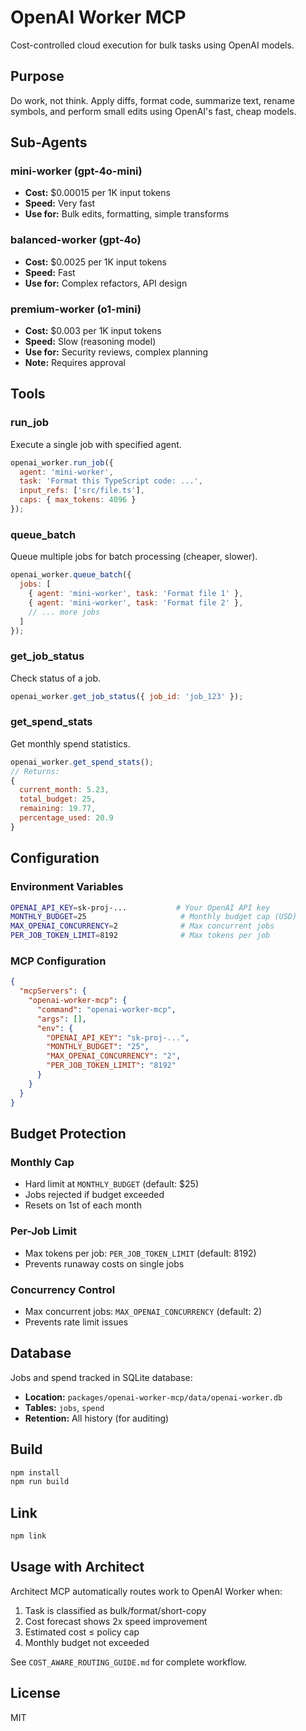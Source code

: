 # OpenAI Worker MCP

Cost-controlled cloud execution for bulk tasks using OpenAI models.

## Purpose

Do work, not think. Apply diffs, format code, summarize text, rename symbols, and perform small edits using OpenAI's fast, cheap models.

## Sub-Agents

### mini-worker (gpt-4o-mini)
- **Cost:** $0.00015 per 1K input tokens
- **Speed:** Very fast
- **Use for:** Bulk edits, formatting, simple transforms

### balanced-worker (gpt-4o)
- **Cost:** $0.0025 per 1K input tokens
- **Speed:** Fast
- **Use for:** Complex refactors, API design

### premium-worker (o1-mini)
- **Cost:** $0.003 per 1K input tokens
- **Speed:** Slow (reasoning model)
- **Use for:** Security reviews, complex planning
- **Note:** Requires approval

## Tools

### run_job
Execute a single job with specified agent.

```javascript
openai_worker.run_job({
  agent: 'mini-worker',
  task: 'Format this TypeScript code: ...',
  input_refs: ['src/file.ts'],
  caps: { max_tokens: 4096 }
});
```

### queue_batch
Queue multiple jobs for batch processing (cheaper, slower).

```javascript
openai_worker.queue_batch({
  jobs: [
    { agent: 'mini-worker', task: 'Format file 1' },
    { agent: 'mini-worker', task: 'Format file 2' },
    // ... more jobs
  ]
});
```

### get_job_status
Check status of a job.

```javascript
openai_worker.get_job_status({ job_id: 'job_123' });
```

### get_spend_stats
Get monthly spend statistics.

```javascript
openai_worker.get_spend_stats();
// Returns:
{
  current_month: 5.23,
  total_budget: 25,
  remaining: 19.77,
  percentage_used: 20.9
}
```

## Configuration

### Environment Variables

```bash
OPENAI_API_KEY=sk-proj-...           # Your OpenAI API key
MONTHLY_BUDGET=25                     # Monthly budget cap (USD)
MAX_OPENAI_CONCURRENCY=2              # Max concurrent jobs
PER_JOB_TOKEN_LIMIT=8192              # Max tokens per job
```

### MCP Configuration

```json
{
  "mcpServers": {
    "openai-worker-mcp": {
      "command": "openai-worker-mcp",
      "args": [],
      "env": {
        "OPENAI_API_KEY": "sk-proj-...",
        "MONTHLY_BUDGET": "25",
        "MAX_OPENAI_CONCURRENCY": "2",
        "PER_JOB_TOKEN_LIMIT": "8192"
      }
    }
  }
}
```

## Budget Protection

### Monthly Cap
- Hard limit at `MONTHLY_BUDGET` (default: $25)
- Jobs rejected if budget exceeded
- Resets on 1st of each month

### Per-Job Limit
- Max tokens per job: `PER_JOB_TOKEN_LIMIT` (default: 8192)
- Prevents runaway costs on single jobs

### Concurrency Control
- Max concurrent jobs: `MAX_OPENAI_CONCURRENCY` (default: 2)
- Prevents rate limit issues

## Database

Jobs and spend tracked in SQLite database:
- **Location:** `packages/openai-worker-mcp/data/openai-worker.db`
- **Tables:** `jobs`, `spend`
- **Retention:** All history (for auditing)

## Build

```bash
npm install
npm run build
```

## Link

```bash
npm link
```

## Usage with Architect

Architect MCP automatically routes work to OpenAI Worker when:
1. Task is classified as bulk/format/short-copy
2. Cost forecast shows 2x speed improvement
3. Estimated cost ≤ policy cap
4. Monthly budget not exceeded

See `COST_AWARE_ROUTING_GUIDE.md` for complete workflow.

## License

MIT

